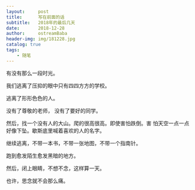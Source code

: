 ```yaml
---
layout:     post
title:      写在前面的话
subtitle:   2018年的最后几天
date:       2018-12-28
author:     ostreamBaba
header-img: img/181228.jpg
catalog: true
tags:
    - 随笔
---
```



有没有那么一段时光。

我们逃离了压抑的眼中只有四四方方的学校。

逃离了形形色色的人。

没有了尊敬的老师， 没有了要好的同学。

然后，找一个没有人的大山。爬的很高很高。即使害怕跌倒。害
怕天空一点一点好像下坠。歇斯底里喊着喜欢的人的名字。

继续逃离，不带一本书，不带一张地图，不带一个指南针。

跑到愈发陌生愈发黑暗的地方。

然后，闭上眼睛，不想不念，这样算一天。

也许，思念就不会那么痛。
